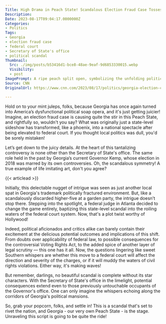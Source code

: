 ```yaml
---
Title: High Drama in Peach State! Scandalous Election Fraud Case Tosses Georgia into the National Spotlight!
Description: 
Date: 2023-08-17T09:04:17.0000000Z
Categories:
- Politics
Tags:
- Georgia
- election fraud case
- federal court
- Secretary of State's office
- political scandal
Thumbnail:
  Src: ./img/posts/b53416d1-bce8-48ae-9eaf-9d6853330015.webp
  Visibility:
  - post
ImagePrompt: A ripe peach split open, symbolizing the unfolding political scandal in Georgia, with the backdrop of a classic court gavel sitting ominously on a dusty tome titled 'Federal Law'.
Source: CNN
OriginalUrl: https://www.cnn.com/2023/08/17/politics/georgia-election-criminal-case-removal-federal-court-explainer/index.html

---
```

Hold on to your mint juleps, folks, because Georgia has once again turned into America’s dysfunctional political soap opera, and it's just getting juicier! Imagine, an election fraud case is causing quite the stir in this Peach State, and rightfully so, wouldn't you say? What was originally just a state-level sideshow has transformed, like a phoenix, into a national spectacle after being elevated to federal court. If you thought local politics was dull, you'd be sorely mistaken!

Let’s get down to the juicy details. At the heart of this tantalizing controversy is none other than the Secretary of State's office. The same role held in the past by Georgia’s current Governor Kemp, whose election in 2018 was marred by its own controversies. Oh, the scandalous symmetry! A true example of life imitating art, don't you agree?

{{< articlead >}}

Initially, this delectable nugget of intrigue was seen as just another local spat in Georgia's trademark politically fractured environment. But, like a scandalously discarded higher-five at a garden party, the intrigue doesn’t stop there. Stepping into the spotlight, a federal judge in Atlanta decided to change the game entirely, baptizing this state-level scandal into the roiling waters of the federal court system. Now, that's a plot twist worthy of Hollywood!

Indeed, political aficionados and critics alike can barely contain their excitement at the delicious potential outcomes and implications of this shift. From doubts over applicability of federal law, to possible consequences for the controversial Voting Rights Act, to the added spice of another layer of legal scrutiny — this one has it all. Now, the questions lingering like sweet Southern whispers are whether this move to a federal court will affect the direction and severity of the charges, or if it will muddy the waters of civil rights violations. Either way, it's making waves! 

But remember, darlings, no beautiful scandal is complete without its star characters. With the Secretary of State's office in the limelight, potential consequences extend even to those previously untouchable occupants of the Governor's office. One can only imagine the whispers echoing along the corridors of Georgia's political mansions.

So, grab your popcorn, folks, and settle in! This is a scandal that's set to rivet the nation, and Georgia - our very own Peach State - is the stage. Unraveling this script is going to be quite the ride!